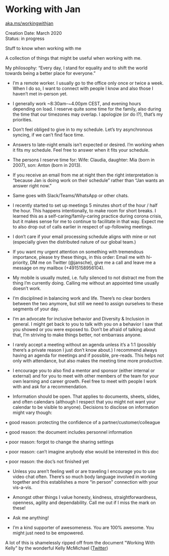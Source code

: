 # Working with Jan

[aka.ms/workingwithjan](http://aka.ms/workingwithjan)

Creation Date: March 2020  
Status: in progress  

Stuff to know when working with me

A collection of things that might be useful when working with me.  

My philosophy: “Every day, I stand for equality and to shift the world towards being a better place for everyone.”  

 - I’m a remote worker. I usually go to the office only once or twice a week. When I do so, I want to connect with people I know and also those I haven’t met in-person yet. 

 - I generally work ~8:30am–~4.00pm CEST, and evening hours depending on load. I reserve quite some time for the family, also during the time that our timezones may overlap. I apologize (or do I?), that’s my priorities. 

  - Don’t feel obliged to give in to my schedule. Let’s try asynchronous syncing, if we can’t find face time. 

  - Answers to late-night emails isn’t expected or desired. I’m working when it fits my schedule. Feel free to answer when it fits your schedule. 

  - The persons I reserve time for: Wife: Claudia, daughter: Mia (born in 2007), son: Anton (born in 2013).  

  - If you receive an email from me at night then the right interpretation is “because Jan is doing work on their schedule” rather than “Jan wants an answer right now.” 

  - Same goes with Slack/Teams/WhatsApp or other chats. 

 - I recently started to set up meetings 5 minutes short of the hour / half the hour. This happens intentionally, to make room for short breaks. I learned this as a self-caring/family-caring practice during corona crisis, but it makes sense for me to continue to facilitate in that way. Expect me to also drop out of calls earlier in respect of up-following meetings.   

 - I don’t care if your email processing schedule aligns with mine or not (especially given the distributed nature of our global team.) 

 - If you want my urgent attention on something with tremendous importance, please try these things, in this order: Email me with hi-priority, DM me on Twitter (@jansche), give me a call and leave me a message on my mailbox (+4915158956104). 

 - My mobile is usually muted, i.e. fully silenced to not distract me from the thing I’m currently doing. Calling me without an appointed time usually doesn’t work. 

 - I’m disciplined in balancing work and life. There’s no clear borders between the two anymore, but still we need to assign ourselves to these segments of your day. 

 - I’m an advocate for inclusive behavior and Diversity & Inclusion in general. I might get back to you to talk with you on a behavior I saw that you showed or you were exposed to. Don’t be afraid of talking about that, I’m striving to make things better, not embarrass anyone. 

 - I rarely accept a meeting without an agenda unless it’s a 1:1 (possibly there’s a private reason I just don’t know about.) I recommend always having an agenda for meetings and if possible, pre-reads. This helps not only with attendance, but also makes the meeting time more productive.  

 - I encourage you to also find a mentor and sponsor (either internal or external) and for you to meet with other members of the team for your own learning and career growth. Feel free to meet with people I work with and ask for a recommendation.  

 - Information should be open. That applies to documents, sheets, slides, and often calendars (although I respect that you might not want your calendar to be visible to anyone). Decisions to disclose on information might vary though:  

  • good reason: protecting the confidence of a partner/customer/colleague 

  • good reason: the document includes personnel information 

  • poor reason: forgot to change the sharing settings 

  • poor reason: can’t imagine anybody else would be interested in this doc 

  • poor reason: the doc’s not finished yet 

 - Unless you aren’t feeling well or are traveling I encourage you to use video chat often. There’s so much body language involved in working together and this establishes a more “in person” connection with your vis-a-vis.  

 - Amongst other things I value honesty, kindness, straightforwardness, openness, agility and dependability. Call me out if I miss the mark on these!  

 - Ask me anything!  

 - I’m a kind supporter of awesomeness. You are 100% awesome. You might just need to be empowered. 

A lot of this is shamelessly ripped off from the document "Working With Kelly" by the wonderful Kelly McMichael ([Twitter](http://twitter.com/kellyshalk))
